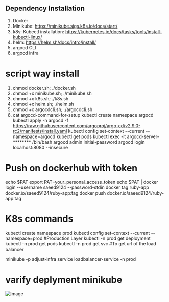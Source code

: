 ## Dependency Installation 
1. Docker
2. Minikube: https://minikube.sigs.k8s.io/docs/start/
3. k8s:  Kubectl installation: https://kubernetes.io/docs/tasks/tools/install-kubectl-linux/
4. helm: https://helm.sh/docs/intro/install/
5. argocd CLI
6. argocd infra
   
# script way install
1. chmod docker.sh; ./docker.sh
2. chmod +x minikube.sh; ./minikube.sh
3. chmod +x k8s.sh; ./k8s.sh
4. chmod +x helm.sh; ./helm.sh
5. chmod +x argocdcli.sh; ./argocdcli.sh
6.  cat argocd-command-for-setup 
kubectl create namespace argocd
kubectl apply -n argocd -f https://raw.githubusercontent.com/argoproj/argo-cd/v2.9.0-rc2/manifests/install.yaml
kubectl config set-context --current --namespace=argocd
kubectl get pods
kubectl exec -it argocd-server-******** /bin/bash
argocd admin initial-password
argocd login localhost:8080 --insecure


# Push on dockerhub with token
echo $PAT
export PAT=your_personal_access_token
echo $PAT | docker login --username saeed9124 --password-stdin
docker tag ruby-app docker.io/saeed9124/ruby-app:tag
docker push docker.io/saeed9124/ruby-app:tag

# K8s commands
kubectl create namespace prod
kubectl config set-context --current --namespace=prod
#Production Layer
kubectl -n prod get deployment
kubectl -n prod get pods
kubectl -n prod get svc #To get url of the load balancer 

minikube -p adjust-infra service loadbalancer-service -n prod
# varify deplyment minikube
![image](https://github.com/saeed0808/devops/assets/46480999/82ada74e-9fc6-4bd8-a85d-7fbcb0a30bba)

